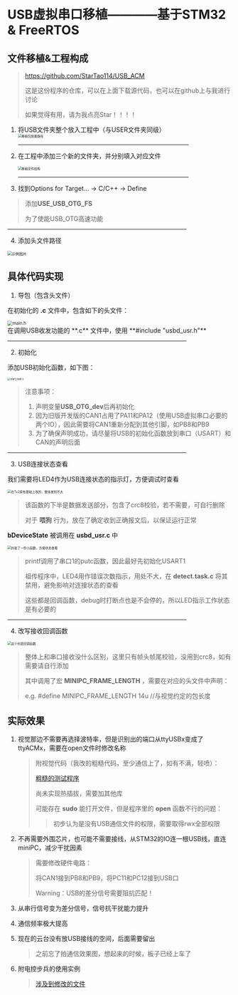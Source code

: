 # USB虚拟串口移植————基于STM32 & FreeRTOS
## 文件移植&工程构成<br>

> https://github.com/StarTao114/USB_ACM
>
> 这是这份程序的仓库，可以在上面下载源代码，也可以在github上与我进行讨论
>
> 如果觉得有用，请为我点亮Star！！！！

1. 将USB文件夹整个放入工程中（与USER文件夹同级）<br>
    <img src="./USBDevevoperGuide/images/PacketPath.png" alt="移植包放置路径" title="这一步没问题吧" style="zoom:50%;" />

    <HR style="FILTER:alpha(opacity=100,finishopacity=0,style=3)" width="80%"color=#987cb9 SIZE=3>

2. 在工程中添加三个新的文件夹，并分别填入对应文件<br>
    <div align=left><img src="./USBDevevoperGuide/images/FileStructure.png" alt="移植文件结构" title="这一步也很简单" style="zoom:50%;" /><br>

    <HR style="FILTER:alpha(opacity=100,finishopacity=0,style=3)" width="80%"color=#987cb9 SIZE=3>

3. 找到Options for Target... -> C/C++ -> Define<br>

  > 添加**USE_USB_OTG_FS**<br>
  >
  > 为了使能USB_OTG高速功能<br>

<HR style="FILTER:alpha(opacity=100,finishopacity=0,style=3)" width="80%"color=#987cb9 SIZE=3>

4. 添加头文件路径<br>

<div align=left>
<img src="./USBDevevoperGuide/images/HeadFilePath.png" alt="示例图片" title="这也很简单的啦" style="zoom:60%;" />

## 具体代码实现

1. 导包（包含头文件）

在初始化的 **.c** 文件中，包含如下的头文件：

<div align=left>
<img src="./USBDevevoperGuide/images/include_init.png" alt="main.h" title="这是硬件使能层面，放Hardware比较合适" style="zoom:70%;" /><br>
在调用USB收发功能的 **.c** 文件中，使用 **#include "usbd_usr.h"**


<HR style="FILTER:alpha(opacity=100,finishopacity=0,style=3)" width="80%"color=#987cb9 SIZE=3>

2. 初始化

添加USB初始化函数，如下图：

<div align=left><img src="./USBDevevoperGuide/images/start_task.png" alt="start_task.c" title="注意细节" style="zoom:40%;" /><br>

> 注意事项：
>
> 1. 声明变量**USB_OTG_dev**后再初始化<br>
> 2. 因为旧版开发版的CAN1占用了PA11和PA12（使用USB虚拟串口必要的两个IO），因此需要将CAN1重新分配到其他引脚，如PB8和PB9<br>
> 3. 为了确保声明成功，请尽量将USB的初始化函数放到串口（USART）和CAN的声明后面<br>

<HR style="FILTER:alpha(opacity=100,finishopacity=0,style=3)" width="80%"color=#987cb9 SIZE=3>

3. USB连接状态查看<br>

我们需要将LED4作为USB连接状态的指示灯，方便调试时查看<br>

<div align=left>
<img src="./USBDevevoperGuide/images/Tx2_task.png" alt="在Tx2原有基础上改的，整体差别不大" title="..." style="zoom:50%;" />

> 该函数的下半是数据发送部分，包含了crc8校验，若不需要，可自行删除
>
> 对于 **喂狗** 行为，放在了确定收到正确报文后，以保证运行正常

**bDeviceState** 被调用在 **usbd_usr.c** 中<br>

<div align=left>
<img src="./USBDevevoperGuide/images/USB_situation.png" alt="封装了一些小函数，方便状态查看" title="小函数就是好用" style="zoom:50%;" />

> printf调用了串口1的putc函数，因此最好先初始化USART1<br>
>
> 祖传程序中，LED4用作错误次数指示，用处不大，在 **detect.task.c** 将其禁用，避免影响对连接状态的查看<br>
>
> 这些都是回调函数，debug时打断点也是不会停的，所以LED指示工作状态是有必要的<br>

<HR style="FILTER:alpha(opacity=100,finishopacity=0,style=3)" width="80%"color=#987cb9 SIZE=10>

4. 改写接收回调函数<br>

<div align=left>
<img src="./USBDevevoperGuide/images/USB_Rx.png" alt="这个也是回调函数" title="和视觉做通信协议的同步" style="zoom:50%;" />

> 整体上和串口接收没什么区别，这里只有帧头帧尾校验，没用到crc8，如有需要请自行添加<br>
>
> 其中调用了宏 **MINIPC_FRAME_LENGTH** ，需要在对应的头文件中声明：<br>
>
> e.g. #define MINIPC_FRAME_LENGTH		14u				//与视觉约定的包长度<br>

## 实际效果

1. 视觉那边不需要再选择波特率，但是识别出的端口从ttyUSBx变成了ttyACMx，需要在open文件时修改名称

   > 附视觉代码（我改的粗糙代码，至少通信上了，如有不满，轻喷）：
   >
   > [粗糙的测试程序](./USBDevevoperGuide/Program/VisionTest.zip)
   >
   > 尚未实现热插拔，需要加其他库
   >
   > 可能存在 **sudo** 能打开文件，但是程序里的 **open** 函数不行的问题：
   >
   > > 初步认为是没有USB通信文件的权限，需要取得rwx全部权限

2. 不再需要外围芯片，也可能不需要接线，从STM32的IO连一根USB线，直连miniPC，减少干扰因素

   > 需要修改硬件电路：
   >
   > 将CAN1接到PB8和PB9，将PC11和PC12接到USB口
   >
   > Warning：USB的差分信号需要阻抗匹配！

3. 从串行信号变为差分信号，信号抗干扰能力提升

4. 通信频率极大提高

5. 现在的云台没有放USB接线的空间，后面需要留出

   > 之前忘了拍通信效果图，想起来的时候，板子已经上车了

6. 附电控步兵的使用实例

   > [涉及到修改的文件](./USBDevevoperGuide/Program/Public.zip)
